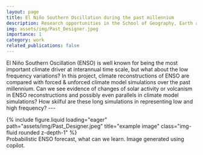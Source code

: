 ```yaml
---
layout: page
title: El Niño Southern Oscillation during the past millennium
description: Research opportunities in the School of Geography, Earth and Atmospheric Sciences
img: assets/img/Past_Designer.jpeg
importance: 1
category: work
related_publications: false
---
```


El Niño Southern Oscillation (ENSO) is well known for being the most important climate driver at interannual time scale, but what about the low frequency variations? In this project, climate reconstructions of ENSO are compared with forced & unforced climate model simulations over the past millennium. Can we see evidence of changes of solar activity or volcanism in ENSO reconstructions and possibly even parallels in climate model simulations? How skilful are these long simulations in representing low and high frequency?
    ---


<div class="row">
    <div class="col-sm mt-3 mt-md-0">
        {% include figure.liquid loading="eager" path="assets/img/Past_Designer.jpeg" title="example image" class="img-fluid rounded z-depth-1" %}
    </div>
</div>
<div class="caption">
    Probabilistic ENSO forecast, what can we learn. Image generated using copilot.
</div>
